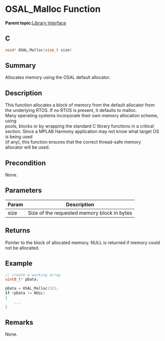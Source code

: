 # OSAL\_Malloc Function

**Parent topic:**[Library Interface](GUID-2729150D-D502-4BC4-BB41-653718EF531C.md)

## C

```c
void* OSAL_Malloc(size_t size)
```

## Summary

Allocates memory using the OSAL default allocator.

## Description

This function allocates a block of memory from the default allocator from<br />the underlying RTOS. If no RTOS is present, it defaults to malloc.<br />Many operating systems incorporate their own memory allocation scheme, using<br />pools, blocks or by wrapping the standard C library functions in a critical<br />section. Since a MPLAB Harmony application may not know what target OS is being used<br />\(if any\), this function ensures that the correct thread-safe memory<br />allocator will be used.

## Precondition

None.

## Parameters

|Param|Description|
|-----|-----------|
|size|Size of the requested memory block in bytes|

## Returns

Pointer to the block of allocated memory. NULL is returned if memory could not be allocated.

## Example

```c
// create a working array
uint8_t* pData;

pData = OSAL_Malloc(32);
if (pData != NULL)
{
    ...
}
```

## Remarks

None.

